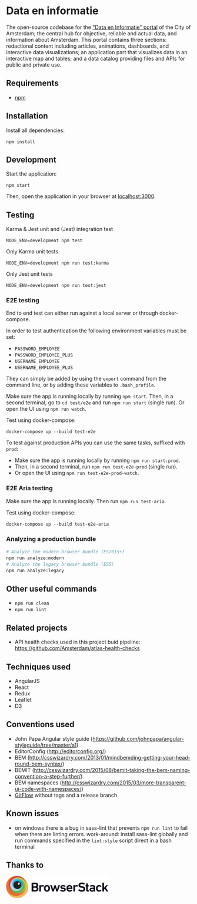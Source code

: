 # Data en informatie

The open-source codebase for the ["Data en Informatie" portal](https://data.amsterdam.nl/) of the City of Amsterdam; the central hub for objective, reliable and actual data, and information about Amsterdam. This portal contains three sections: redactional content including articles, animations, dashboards, and interactive data visualizations; an application part that visualizes data in an interactive map and tables; and a data catalog providing files and APIs for public and private use.

## Requirements

- [npm](https://www.npmjs.com/)

## Installation

Install all dependencies:

```
npm install
```

## Development

Start the application:

```
npm start
```

Then, open the application in your browser at [localhost:3000](http://localhost:3000/).

## Testing

Karma & Jest unit and (Jest) integration test

```
NODE_ENV=development npm test
```

Only Karma unit tests

```
NODE_ENV=development npm run test:karma
```

Only Jest unit tests

```
NODE_ENV=development npm run test:jest
```

### E2E testing

End to end test can either run against a local server or through docker-compose.

In order to test authentication the following environment variables must be set:

- `PASSWORD_EMPLOYEE`
- `PASSWORD_EMPLOYEE_PLUS`
- `USERNAME_EMPLOYEE`
- `USERNAME_EMPLOYEE_PLUS`

They can simply be added by using the `export` command from the command line, or by adding these
variables to `.bash_profile`.

Make sure the app is running locally by running `npm start`.
Then, in a second terminal, go to `cd test/e2e` and run `npm run start` (single run).
Or open the UI using `npm run watch`.

Test using docker-compose:

```
docker-compose up --build test-e2e
```

To test against production APIs you can use the same tasks, suffixed with `prod`:

- Make sure the app is running locally by running `npm run start:prod`.
- Then, in a second terminal, run `npm run test-e2e-prod` (single run).
- Or open the UI using `npm run test-e2e-prod-watch`.

### E2E Aria testing

Make sure the app is running locally.
Then run `npm run test-aria`.

Test using docker-compose:

```
docker-compose up --build test-e2e-aria
```

### Analyzing a production bundle

```bash
# Analyze the modern browser bundle (ES2015+)
npm run analyze:modern
# Analyze the legacy browser bundle (ES5)
npm run analyze:legacy
```

## Other useful commands

- `npm run clean`
- `npm run lint`

## Related projects

- API health checks used in this project buid pipeline: https://github.com/Amsterdam/atlas-health-checks

## Techniques used

- AngularJS
- React
- Redux
- Leaflet
- D3

## Conventions used

- John Papa Angular style guide (https://github.com/johnpapa/angular-styleguide/tree/master/a1)
- EditorConfig (http://editorconfig.org/)
- BEM (http://csswizardry.com/2013/01/mindbemding-getting-your-head-round-bem-syntax/)
- BEMIT (http://csswizardry.com/2015/08/bemit-taking-the-bem-naming-convention-a-step-further/)
- BEM namespaces (http://csswizardry.com/2015/03/more-transparent-ui-code-with-namespaces/)
- [GitFlow](https://datasift.github.io/gitflow/IntroducingGitFlow.html) without tags and a release branch

## Known issues

- on windows there is a bug in sass-lint that prevents `npm run lint` to fail when there are linting errors.
  work-around: install sass-lint globally and run commands specified in the `lint:style` script direct in a bash
  terminal

## Thanks to

<img src="/public/images/browserstack-logo@2x.png" height="60" title="BrowserStack Logo" alt="BrowserStack Logo" />
